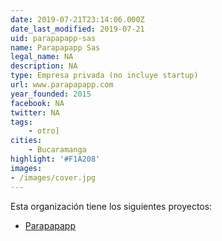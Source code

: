 ```yaml
---
date: 2019-07-21T23:14:06.000Z
date_last_modified: 2019-07-21
uid: parapapapp-sas
name: Parapapapp Sas
legal_name: NA
description: NA
type: Empresa privada (no incluye startup)
url: www.parapapapp.com
year_founded: 2015
facebook: NA
twitter: NA
tags:
    - otro]
cities: 
    - Bucaramanga
highlight: '#F1A208'
images:
- /images/cover.jpg
---
```


Esta organización tiene los siguientes proyectos:

- [Parapapapp](/i/parapapapp.html)
